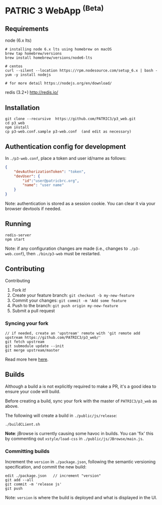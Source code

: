 # PATRIC 3 WebApp <sup>(Beta)</sup>


## Requirements

node   (6.x lts)
```
# installing node 6.x lts using homebrew on macOS
brew tap homebrew/versions
brew install homebrew/versions/node6-lts

# centos
curl --silent --location https://rpm.nodesource.com/setup_6.x | bash -
yum -y install nodejs

# for more detail https://nodejs.org/en/download/
```

redis  (3.2+) http://redis.io/


## Installation

```
git clone --recursive  https://github.com/PATRIC3/p3_web.git
cd p3_web
npm install
cp p3-web.conf.sample p3-web.conf  (and edit as necessary)
```

## Authentication config for development

In `./p3-web.conf`, place a token and user id/name as follows:

``` json
{
    "devAuthorizationToken": "token",
    "devUser": {
        "id":"user@patricbrc.org",
        "name": "user name"
    }
}
```

Note: authentication is stored as a session cookie.  You can clear it via your browser devtools if needed.

## Running

```
redis-server
npm start 
```

Note: if any configuration changes are made (i.e., changes to `./p3-web.conf`), then `./bin/p3-web` must be restarted.  


## Contributing

Contributing

1. Fork it!
2. Create your feature branch: `git checkout -b my-new-feature`
3. Commit your changes: `git commit -m 'Add some feature`
4. Push to the branch: `git push origin my-new-feature`
5. Submit a pull request

### Syncing your fork

```
// if needed, create an 'upstream' remote with 'git remote add upstream https://github.com/PATRIC3/p3_web/'
git fetch upstream
git submodule update --init
git merge upstream/master
```

Read more here [here](https://help.github.com/articles/syncing-a-fork/).

## Builds

Although a build a is not explicitly required to make a PR, it's a good idea to ensure your code will build.

Before creating a build, sync your fork with the master of `PATRIC3/p3_web` as above.

The following will create a build in `./public/js/release`:

```
./buildCLient.sh
```

**Note**: jBrowse is currently causing some havoc in builds.  You can 'fix' this by commenting out `xstyle/load-css` in `./public/js/JBrowse/main.js`.

### Committing builds

Increment the `version` in `./package.json`, following the semantic versioning specification, and commit the new build:

```
edit ./package.json   // increment "version"
git add --all
git commit -m 'release js'
git push
```

Note: `version` is where the build is deployed and what is displayed in the UI.
